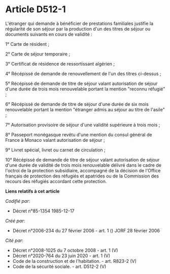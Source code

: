 # Article D512-1

L'étranger qui demande à bénéficier de prestations familiales justifie la régularité de son séjour par la production d'un des
titres de séjour ou documents suivants en cours de validité :

1° Carte de résident ;

2° Carte de séjour temporaire ;

3° Certificat de résidence de ressortissant algérien ;

4° Récépissé de demande de renouvellement de l'un des titres ci-dessus ;

5° Récépissé de demande de titre de séjour valant autorisation de séjour d'une durée de trois mois renouvelable portant la
mention "reconnu réfugié" ;

6° Récépissé de demande de titre de séjour d'une durée de six mois renouvelable portant la mention "étranger admis au séjour
au titre de l'asile" ;

7° Autorisation provisoire de séjour d'une validité supérieure à trois mois ;

8° Passeport monégasque revêtu d'une mention du consul général de France à Monaco valant autorisation de séjour ;

9° Livret spécial, livret ou carnet de circulation ;

10° Récépissé de demande de titre de séjour valant autorisation de séjour d'une durée de validité de trois mois renouvelable
délivré dans le cadre de l'octroi de la protection subsidiaire, accompagné de la décision de l'Office français de protection
des réfugiés et apatrides ou de la Commission des recours des réfugiés accordant cette protection.

**Liens relatifs à cet article**

_Codifié par_:

  - Décret n°85-1354 1985-12-17

_Créé par_:

  - Décret n°2006-234 du 27 février 2006 - art. 1 () JORF 28 février 2006

_Cité par_:

  - Décret n°2008-1025 du 7 octobre 2008 - art. 1 (V)
  - Décret n°2020-764 du 23 juin 2020 - art. 1 (V)
  - Code de la construction et de l'habitation. - art. R823-2 (V)
  - Code de la sécurité sociale. - art. D512-2 (V)
